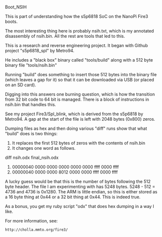 Boot_NSIH

This is part of understanding how the s5p6818 SoC on the NanoPi Fire3 boots.

The most interesting thing here is probably nsih.txt,
which is my annotated disassembly of nsih.bin.
All the rest are tools that led to this.

This is a research and reverse engineering project.
It began with Github project "s5p6818_spl" by Metro94.

He includes a "black box" binary called "tools/build"
along with a 512 byte binary file "tools/nsih.bin"

Running "build" does something to insert those 512 bytes
into the binary file (which leaves a gap for it) so that
it can be downloaded via USB (or placed on an SD card).

Digging into this answers one burning question, which is how
the transition from 32 bit code to 64 bit is managed.
There is a block of instructions in nsih.bin that handles
this.

See my project Fire3/Spl_blink, which is derived from the s5p6818 by Metro94.
A gap at the start of the file is left with 2048 bytes (0x800) zeros.

Dumping files as hex and then doing various "diff" runs show that what "build"
does is two things:

1. It replaces the first 512 bytes of zeros with the contents of nsih.bin
2. It changes one word as follows.

diff nsih.odx final_nsih.odx
1. 00000040 0000 0000 0000 0000 0000 ffff 0000 ffff
2. 00000040 0000 0000 8012 0000 0000 ffff 0000 ffff

A lucky guess would be that this is the number of bytes following the
512 byte header.  The file I am experimenting with has 5248 bytes.
5248 - 512 = 4736 and 4736 is 0x1280.  The ARM is little endian,
so this is either stored as a 16 byte thing at 0x44 or a 32 bit thing
at 0x44.  This is indeed true.

As a bonus, you get my ruby script "odx" that does hex dumping in a way I like.

For more information, see:

    http://cholla.mmto.org/fire3/
